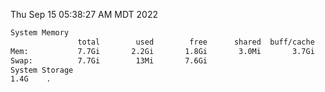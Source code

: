 Thu Sep 15 05:38:27 AM MDT 2022
```bash
System Memory
               total        used        free      shared  buff/cache   available
Mem:           7.7Gi       2.2Gi       1.8Gi       3.0Mi       3.7Gi       5.1Gi
Swap:          7.7Gi        13Mi       7.6Gi
System Storage
1.4G	.
```
